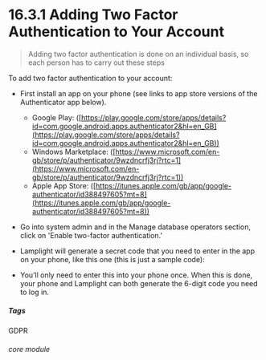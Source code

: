 #  16.3.1 Adding Two Factor Authentication to Your Account

> Adding two factor authentication is done on an individual basis, so each person has to carry out these steps

To add two factor authentication to your account:

- First install an app on your phone (see links to app store versions of the Authenticator app below).
   - Google Play: ([https://play.google.com/store/apps/details?id=com.google.android.apps.authenticator2&hl=en_GB](https://play.google.com/store/apps/details?id=com.google.android.apps.authenticator2&hl=en_GB))
   - Windows Marketplace: ([https://www.microsoft.com/en-gb/store/p/authenticator/9wzdncrfj3rj?rtc=1](https://www.microsoft.com/en-gb/store/p/authenticator/9wzdncrfj3rj?rtc=1))
   - Apple App Store: ([https://itunes.apple.com/gb/app/google-authenticator/id388497605?mt=8](https://itunes.apple.com/gb/app/google-authenticator/id388497605?mt=8))

- Go into system admin and in the Manage database operators section, click on 'Enable two-factor authentication.'
- Lamplight will generate a secret code that you need to enter in the app on your phone, like this one (this is just a sample code):





- You’ll only need to enter this into your phone once. When this is done, your phone and Lamplight can both generate the 6-digit code you need to log in.

##### Tags
GDPR

###### core module
